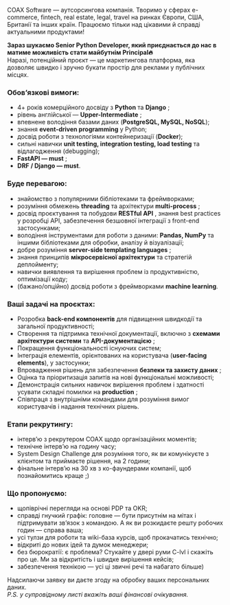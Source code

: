 COAX Software — аутсорсингова компанія. Творимо у сферах e-commerce, fintech,
real estate, legal, travel на ринках Європи, США, Британії та інших країн.
Працюємо тільки над цікавими й справді актуальними продуктами!

**Зараз шукаємо Senior Python Developer, який приєднається до нас в матиме
можливість стати майбутнім Principal🔥**  
Наразі, потенційний проєкт — це маркетингова платформа, яка дозволяє швидко і
зручно букати простір для реклами у публічних місцях.

### **Обов’язкові вимоги:**

  * 4+ років комерційного досвіду з **Python** та **Django** ;
  * рівень англійської — **Upper-Intermediate** ;
  * впевнене володіння базами даних (**PostgreSQL, MySQL, NoSQL**);
  * знання **event-driven programming** у Python;
  * досвід роботи з технологіями контейнеризації (**Docker**);
  * сильні навички **unit testing, integration testing, load testing** та відлагодження (debugging);
  * **FastAPI — must** ;
  * **DRF / Django — must**.

### **Буде перевагою:**

  * знайомство з популярними бібліотеками та фреймворками;
  * розуміння обмежень **threading** та архітектури **multi-process** ;
  * досвід проєктування та побудови **RESTful API** , знання best practices у розробці API, забезпечення безшовної інтеграції з front-end застосунками;
  * володіння інструментами для роботи з даними: **Pandas, NumPy** та іншими бібліотеками для обробки, аналізу й візуалізації;
  * добре розуміння **server-side templating languages** ;
  * знання принципів **мікросервісної архітектури** та стратегій деплойменту;
  * навички виявлення та вирішення проблем із продуктивністю, оптимізації коду;
  * (бажано/опційно) досвід роботи з фреймворками **machine learning**.

### **Ваші задачі на проєктах:**

  * Розробка **back-end компонентів** для підвищення швидкодії та загальної продуктивності;
  * Створення та підтримка технічної документації, включно з **схемами архітектури системи** та **API-документацією** ;
  * Покращення функціональності існуючих систем;
  * Інтеграція елементів, орієнтованих на користувача (**user-facing elements**), у застосунки;
  * Впровадження рішень для забезпечення **безпеки та захисту даних** ;
  * Оцінка та пріоритизація запитів на нові функціональні можливості;
  * Демонстрація сильних навичок вирішення проблем і здатності усувати складні помилки на **production** ;
  * Співпраця з внутрішніми командами для розуміння вимог користувачів і надання технічних рішень.

### **Етапи рекрутингу:**

  * інтервʼю з рекрутером COAX щодо організаційних моментів;
  * технічне інтервʼю на годину часу;
  * System Design Challenge для розуміння того, як ви комунікуєте з клієнтом та приймаєте рішення, на 2 години;
  * фінальне інтервʼю на 30 хв з ко-фаундерами компанії, щоб познайомитись краще ;)

### **Що пропонуємо:**

  * щопіврічні перегляди на основі PDP та OKR;
  * справді гнучкий графік: головне — бути присутнім на мітах і підтримувати зв’язок з командою. А як ви розкидаєте решту робочих годин — справа ваша;
  * усі тулзи для роботи та wiki-база курсів, щоб прокачатись технічно;
  * відкриті до нових ідей та думок менеджери;
  * без бюрократії: є проблема? Стукайте у двері руми C-lvl і скажіть про це. Ми за відкритість і швидке вирішення кейсів;
  * забезпечення технікою — усі ці звичні речі та набагато більше)

Надсилаючи заявку ви даєте згоду на обробку ваших персональних даних.  
_P.S. у супровідному листі вкажіть ваші фінансові очікування._